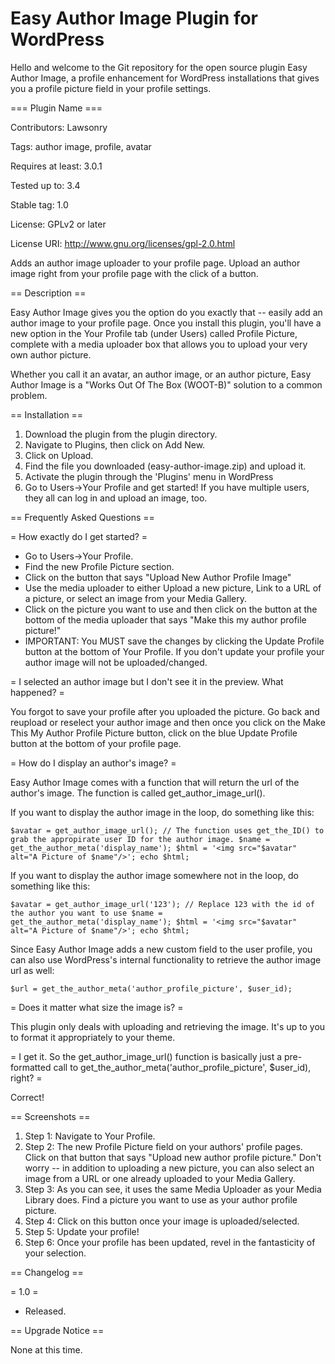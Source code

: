 Easy Author Image Plugin for WordPress
=================

Hello and welcome to the Git repository for the open source plugin Easy Author Image, a profile enhancement for WordPress installations that gives you a profile picture field in your profile settings.

=== Plugin Name ===

Contributors: Lawsonry

Tags: author image, profile, avatar

Requires at least: 3.0.1

Tested up to: 3.4

Stable tag: 1.0

License: GPLv2 or later

License URI: http://www.gnu.org/licenses/gpl-2.0.html

Adds an author image uploader to your profile page. Upload an author image right from your profile page with the click of a button.

== Description ==

Easy Author Image gives you the option do you exactly that -- easily add an author image to your profile page. Once you install this plugin, you'll have a new option in the Your Profile tab (under Users) called Profile Picture, complete with a media uploader box that allows you to upload your very own author picture. 

Whether you call it an avatar, an author image, or an author picture, Easy Author Image is a "Works Out Of The Box (WOOT-B)" solution to a common problem.

== Installation ==

1. Download the plugin from the plugin directory. 
2. Navigate to Plugins, then click on Add New. 
3. Click on Upload.
4. Find the file you downloaded (easy-author-image.zip) and upload it.
5. Activate the plugin through the 'Plugins' menu in WordPress
6. Go to Users->Your Profile and get started! If you have multiple users, they all can log in and upload an image, too. 

== Frequently Asked Questions ==

= How exactly do I get started? =

* Go to Users->Your Profile. 
* Find the new Profile Picture section.
* Click on the button that says "Upload New Author Profile Image"
* Use the media uploader to either Upload a new picture, Link to a URL of a picture, or select an image from your Media Gallery.
* Click on the picture you want to use and then click on the button at the bottom of the media uploader that says "Make this my author profile picture!"
* IMPORTANT: You MUST save the changes by clicking the Update Profile button at the bottom of Your Profile. If you don't update your profile your author image will not be uploaded/changed.

= I selected an author image but I don't see it in the preview. What happened? =

You forgot to save your profile after you uploaded the picture. Go back and reupload or reselect your author image and then once you click on the Make This My Author Profile Picture button, click on the blue Update Profile button at the bottom of your profile page. 

= How do I display an author's image? =

Easy Author Image comes with a function that will return the url of the author's image. The function is called get_author_image_url().

If you want to display the author image in the loop, do something like this:

`$avatar = get_author_image_url(); // The function uses get_the_ID() to grab the appropirate user ID for the author image.
$name = get_the_author_meta('display_name');
$html = '<img src="$avatar" alt="A Picture of $name"/>';
echo $html;`
  
If you want to display the author image somewhere not in the loop, do something like this:

`$avatar = get_author_image_url('123'); // Replace 123 with the id of the author you want to use
$name = get_the_author_meta('display_name');
$html = '<img src="$avatar" alt="A Picture of $name"/>';
echo $html;`

Since Easy Author Image adds a new custom field to the user profile, you can also use WordPress's internal functionality to retrieve the author image url as well:

`$url = get_the_author_meta('author_profile_picture', $user_id);`

= Does it matter what size the image is? =

This plugin only deals with uploading and retrieving the image. It's up to you to format it appropriately to your theme. 

= I get it. So the get_author_image_url() function is basically just a pre-formatted call to get_the_author_meta('author_profile_picture', $user_id), right? =

Correct!

== Screenshots ==

1. Step 1: Navigate to Your Profile. 
2. Step 2: The new Profile Picture field on your authors' profile pages. Click on that button that says "Upload new author profile picture." Don't worry -- in addition to uploading a new picture, you can also select an image from a URL or one already uploaded to your Media Gallery.  
3. Step 3: As you can see, it uses the same Media Uploader as your Media Library does. Find a picture you want to use as your author profile picture. 
4. Step 4: Click on this button once your image is uploaded/selected.
5. Step 5: Update your profile!
6. Step 6: Once your profile has been updated, revel in the fantasticity of your selection.

== Changelog ==

= 1.0 =
* Released.

== Upgrade Notice ==

None at this time.
